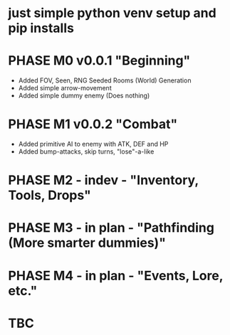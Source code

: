 # just simple python venv setup and pip installs

# PHASE M0 v0.0.1 "Beginning"
- Added FOV, Seen, RNG Seeded Rooms (World) Generation
- Added simple arrow-movement
- Added simple dummy enemy (Does nothing)

# PHASE M1 v0.0.2 "Combat"
- Added primitive AI to enemy with ATK, DEF and HP
- Added bump-attacks, skip turns, "lose"-a-like

# PHASE M2 - indev - "Inventory, Tools, Drops"

# PHASE M3 - in plan - "Pathfinding (More smarter dummies)"

# PHASE M4 - in plan - "Events, Lore, etc."

# TBC